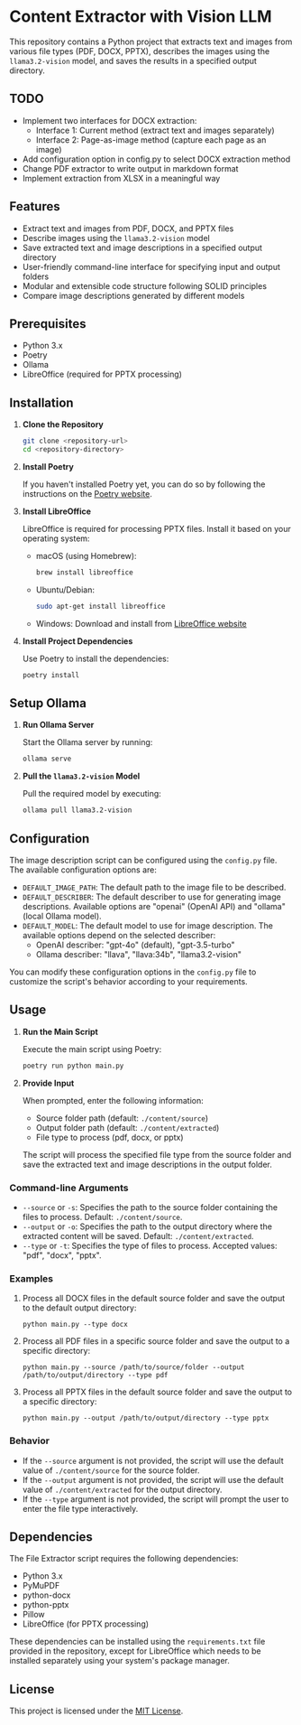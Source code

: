 # Content Extractor with Vision LLM

This repository contains a Python project that extracts text and images from various file types (PDF, DOCX, PPTX), describes the images using the `llama3.2-vision` model, and saves the results in a specified output directory.

## TODO
- Implement two interfaces for DOCX extraction:
  - Interface 1: Current method (extract text and images separately)
  - Interface 2: Page-as-image method (capture each page as an image)
- Add configuration option in config.py to select DOCX extraction method
- Change PDF extractor to write output in markdown format
- Implement extraction from XLSX in a meaningful way

## Features

- Extract text and images from PDF, DOCX, and PPTX files
- Describe images using the `llama3.2-vision` model
- Save extracted text and image descriptions in a specified output directory
- User-friendly command-line interface for specifying input and output folders
- Modular and extensible code structure following SOLID principles
- Compare image descriptions generated by different models

## Prerequisites

- Python 3.x
- Poetry
- Ollama
- LibreOffice (required for PPTX processing)

## Installation

1. **Clone the Repository**

   ```bash
   git clone <repository-url>
   cd <repository-directory>
   ```

2. **Install Poetry**

   If you haven't installed Poetry yet, you can do so by following the instructions on the [Poetry website](https://python-poetry.org/docs/#installation).

3. **Install LibreOffice**

   LibreOffice is required for processing PPTX files. Install it based on your operating system:

   - macOS (using Homebrew):
     ```bash
     brew install libreoffice
     ```
   
   - Ubuntu/Debian:
     ```bash
     sudo apt-get install libreoffice
     ```
   
   - Windows:
     Download and install from [LibreOffice website](https://www.libreoffice.org/download/download/)

4. **Install Project Dependencies**

   Use Poetry to install the dependencies:

   ```bash
   poetry install
   ```

## Setup Ollama

1. **Run Ollama Server**

   Start the Ollama server by running:

   ```bash
   ollama serve
   ```

2. **Pull the `llama3.2-vision` Model**

   Pull the required model by executing:

   ```bash
   ollama pull llama3.2-vision
   ```

## Configuration

The image description script can be configured using the `config.py` file. The available configuration options are:

- `DEFAULT_IMAGE_PATH`: The default path to the image file to be described.
- `DEFAULT_DESCRIBER`: The default describer to use for generating image descriptions. Available options are "openai" (OpenAI API) and "ollama" (local Ollama model).
- `DEFAULT_MODEL`: The default model to use for image description. The available options depend on the selected describer:
  - OpenAI describer: "gpt-4o" (default), "gpt-3.5-turbo"
  - Ollama describer: "llava", "llava:34b", "llama3.2-vision"

You can modify these configuration options in the `config.py` file to customize the script's behavior according to your requirements.

## Usage

1. **Run the Main Script**

   Execute the main script using Poetry:

   ```bash
   poetry run python main.py
   ```

2. **Provide Input**

   When prompted, enter the following information:
   - Source folder path (default: `./content/source`)
   - Output folder path (default: `./content/extracted`)
   - File type to process (pdf, docx, or pptx)

   The script will process the specified file type from the source folder and save the extracted text and image descriptions in the output folder.

### Command-line Arguments

- `--source` or `-s`: Specifies the path to the source folder containing the files to process. Default: `./content/source`.
- `--output` or `-o`: Specifies the path to the output directory where the extracted content will be saved. Default: `./content/extracted`.
- `--type` or `-t`: Specifies the type of files to process. Accepted values: "pdf", "docx", "pptx".

### Examples

1. Process all DOCX files in the default source folder and save the output to the default output directory:
   ```
   python main.py --type docx
   ```

2. Process all PDF files in a specific source folder and save the output to a specific directory:
   ```
   python main.py --source /path/to/source/folder --output /path/to/output/directory --type pdf
   ```

3. Process all PPTX files in the default source folder and save the output to a specific directory:
   ```
   python main.py --output /path/to/output/directory --type pptx
   ```

### Behavior

- If the `--source` argument is not provided, the script will use the default value of `./content/source` for the source folder.
- If the `--output` argument is not provided, the script will use the default value of `./content/extracted` for the output directory.
- If the `--type` argument is not provided, the script will prompt the user to enter the file type interactively.

## Dependencies

The File Extractor script requires the following dependencies:

- Python 3.x
- PyMuPDF
- python-docx
- python-pptx
- Pillow
- LibreOffice (for PPTX processing)

These dependencies can be installed using the `requirements.txt` file provided in the repository, except for LibreOffice which needs to be installed separately using your system's package manager.

## License

This project is licensed under the [MIT License](LICENSE).
